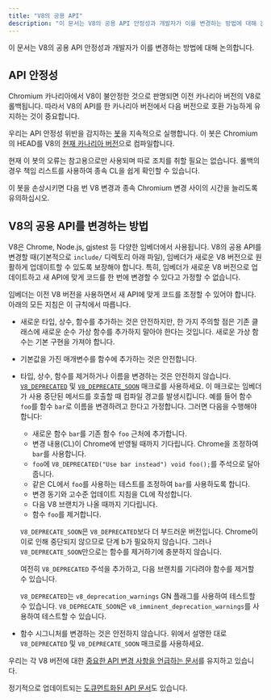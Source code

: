 ```yaml
---
title: "V8의 공용 API"
description: "이 문서는 V8의 공용 API 안정성과 개발자가 이를 변경하는 방법에 대해 논의합니다."
---
```

이 문서는 V8의 공용 API 안정성과 개발자가 이를 변경하는 방법에 대해 논의합니다.

## API 안정성

Chromium 카나리아에서 V8이 불안정한 것으로 판명되면 이전 카나리아 버전의 V8로 롤백됩니다. 따라서 V8의 API를 한 카나리아 버전에서 다음 버전으로 호환 가능하게 유지하는 것이 중요합니다.

우리는 API 안정성 위반을 감지하는 [봇](https://ci.chromium.org/p/v8/builders/luci.v8.ci/Linux%20V8%20API%20Stability)을 지속적으로 실행합니다. 이 봇은 Chromium의 HEAD를 V8의 [현재 카나리아 버전](https://chromium.googlesource.com/v8/v8/+/refs/heads/canary)으로 컴파일합니다.

현재 이 봇의 오류는 참고용으로만 사용되며 따로 조치를 취할 필요는 없습니다. 롤백의 경우 책임 리스트를 사용하여 종속 CL을 쉽게 확인할 수 있습니다.

이 봇을 손상시키면 다음 번 V8 변경과 종속 Chromium 변경 사이의 시간을 늘리도록 유의하십시오.

## V8의 공용 API를 변경하는 방법

V8은 Chrome, Node.js, gjstest 등 다양한 임베더에서 사용됩니다. V8의 공용 API를 변경할 때(기본적으로 `include/` 디렉토리 아래 파일), 임베더가 새로운 V8 버전으로 원활하게 업데이트할 수 있도록 보장해야 합니다. 특히, 임베더가 새로운 V8 버전으로 업데이트하고 새 API에 맞게 코드를 한 번에 변경할 수 있다고 가정할 수 없습니다.

임베더는 이전 V8 버전을 사용하면서 새 API에 맞게 코드를 조정할 수 있어야 합니다. 아래의 모든 지침은 이 규칙에서 따릅니다.

- 새로운 타입, 상수, 함수를 추가하는 것은 안전하지만, 한 가지 주의할 점은 기존 클래스에 새로운 순수 가상 함수를 추가하지 말아야 한다는 것입니다. 새로운 가상 함수는 기본 구현을 가져야 합니다.
- 기본값을 가진 매개변수를 함수에 추가하는 것은 안전합니다.
- 타입, 상수, 함수를 제거하거나 이름을 변경하는 것은 안전하지 않습니다. [`V8_DEPRECATED`](https://cs.chromium.org/chromium/src/v8/include/v8config.h?l=395&rcl=0425b20ad9a8ba38c2e0dd16e8814abb722bfdde) 및 [`V8_DEPRECATE_SOON`](https://cs.chromium.org/chromium/src/v8/include/v8config.h?l=403&rcl=0425b20ad9a8ba38c2e0dd16e8814abb722bfdde) 매크로를 사용하세요. 이 매크로는 임베더가 사용 중단된 메서드를 호출할 때 컴파일 경고를 발생시킵니다. 예를 들어 함수 `foo`를 함수 `bar`로 이름을 변경하려고 한다고 가정합니다. 그러면 다음을 수행해야 합니다:
    - 새로운 함수 `bar`를 기존 함수 `foo` 근처에 추가합니다.
    - 변경 내용(CL)이 Chrome에 반영될 때까지 기다립니다. Chrome을 조정하여 `bar`를 사용합니다.
    - `foo`에 `V8_DEPRECATED("Use bar instead") void foo();`를 주석으로 달아줍니다.
    - 같은 CL에서 `foo`를 사용하는 테스트를 조정하여 `bar`를 사용하도록 합니다.
    - 변경 동기와 고수준 업데이트 지침을 CL에 작성합니다.
    - 다음 V8 브랜치가 나올 때까지 기다립니다.
    - 함수 `foo`를 제거합니다.

    `V8_DEPRECATE_SOON`은 `V8_DEPRECATED`보다 더 부드러운 버전입니다. Chrome이 이로 인해 중단되지 않으므로 단계 b가 필요하지 않습니다. 그러나 `V8_DEPRECATE_SOON`만으로는 함수를 제거하기에 충분하지 않습니다.

    여전히 `V8_DEPRECATED` 주석을 추가하고, 다음 브랜치를 기다려야 함수를 제거할 수 있습니다.

    `V8_DEPRECATED`는 `v8_deprecation_warnings` GN 플래그를 사용하여 테스트할 수 있습니다.
    `V8_DEPRECATE_SOON`은 `v8_imminent_deprecation_warnings`를 사용하여 테스트할 수 있습니다.

- 함수 시그니처를 변경하는 것은 안전하지 않습니다. 위에서 설명한 대로 `V8_DEPRECATED` 및 `V8_DEPRECATE_SOON` 매크로를 사용하세요.

우리는 각 V8 버전에 대한 [중요한 API 변경 사항을 언급하는 문서](https://docs.google.com/document/d/1g8JFi8T_oAE_7uAri7Njtig7fKaPDfotU6huOa1alds/edit)를 유지하고 있습니다.

정기적으로 업데이트되는 [도큐먼트화된 API 문서](https://v8.dev/api)도 있습니다.
